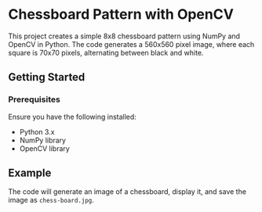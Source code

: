 # Chessboard Pattern with OpenCV

This project creates a simple 8x8 chessboard pattern using NumPy and OpenCV in Python. The code generates a 560x560 pixel image, where each square is 70x70 pixels, alternating between black and white.

## Getting Started

### Prerequisites

Ensure you have the following installed:

- Python 3.x
- NumPy library
- OpenCV library

## Example

The code will generate an image of a chessboard, display it, and save the image as `chess-board.jpg`.
